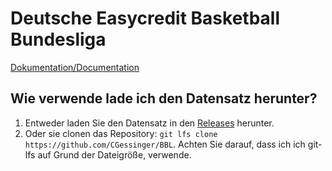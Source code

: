 # Deutsche Easycredit Basketball Bundesliga
[Dokumentation/Documentation](https://github.com/CGessinger/BBL/wiki)

## Wie verwende lade ich den Datensatz herunter?
1. Entweder laden Sie den Datensatz in den [Releases](https://github.com/CGessinger/BBL/releases/) herunter.
2. Oder sie clonen das Repository: `git lfs clone https://github.com/CGessinger/BBL`. Achten Sie darauf, dass ich ich git-lfs auf Grund der Dateigröße, verwende. 
